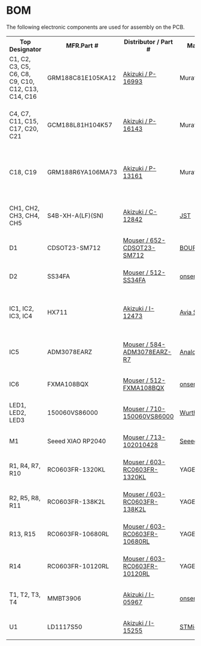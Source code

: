 <html lang="en">

<head>
	<meta charset="uft-8">
	<meta name="author" content="Masato Kubotera">
    <meta name="description" content="">
</head>

<body>
	<h1>BOM</h1>
        <p>
        The following electronic components are used for assembly on the PCB.
        <table>
                <tr>
                    <th>Top Designator</th>
                    <th>MFR.Part #</th>
                    <th>Distributor / Part #</th>
                    <th>Manufacturer</th>
                    <th>Part Detail</th>
                </tr>
                <tr>
                    <td>C1, C2, C3, C5, C6, C8, C9, C10, C12, C13, C14, C16</td>
                    <td>GRM188C81E105KA12</td>
                    <td><a href="https://akizukidenshi.com/catalog/g/gP-16993/">Akizuki / P-16993</a></td>
                    <td>Murata Electronics</td>
                    <td>Multilayer Ceramic Capacitor SMD 1uF 25V ±10% X6S 0603</td>
                </tr>
                <tr>
                    <td>C4, C7, C11, C15, C17, C20, C21</td>
                    <td>GCM188L81H104K57</td>
                    <td><a href="https://akizukidenshi.com/catalog/g/gP-16143/">Akizuki / P-16143</a></td>
                    <td>Murata Electronics</td>
                    <td>Multilayer Ceramic Capacitor SMD 0.1uF 50V ±10% X8L 0603</td>
                </tr>
                <tr>
                    <td>C18, C19</td>
                    <td>GRM188R6YA106MA73</td>
                    <td><a href="https://akizukidenshi.com/catalog/g/gP-13161/">Akizuki / P-13161</a></td>
                    <td>Murata Electronics</td>
                    <td>Multilayer Ceramic Capacitor SMD 10uF 35V ±20% X5R 0603</td>
                </tr>
                <tr>
                    <td>CH1, CH2, CH3, CH4, CH5</td>
                    <td>S4B-XH-A(LF)(SN)</td>
                    <td><a href="https://akizukidenshi.com/catalog/g/gC-12842/">Akizuki / C-12842</a></td>
                    <td><a href="https://www.jst-mfg.com/product/pdf/eng/eXH.pdf">JST</a></td>
                    <td>XH Connector Header 2.5mm-pitch 4-position Side Entry</td>
                </tr>
                <tr>
                    <td>D1</td>
                    <td>CDSOT23-SM712</td>
                    <td><a href="https://www.mouser.jp/ProductDetail/652-CDSOT23-SM712">Mouser / 652-CDSOT23-SM712</a></td>
                    <td><a href="https://www.bourns.com/products/diodes/diode-arrays/product/CDSOT23-SM712">BOURNS</a></td>
                    <td>TVS Diodes Array SMD 7V 400W SOT-23</td>
                </tr>
                <tr>
                    <td>D2</td>
                    <td>SS34FA</td>
                    <td><a href="https://www.mouser.jp/ProductDetail/512-SS34FA">Mouser / 512-SS34FA</a></td>
                    <td><a href="https://www.onsemi.com/products/discrete-power-modules/schottky-diodes-schottky-rectifiers/ss34fa">onsemi</a></td>
                    <td>Schottky Barrier Rectifier SMD 3A 40V</td>
                </tr>
                <tr>
                    <td>IC1, IC2, IC3, IC4</td>
                    <td>HX711</td>
                    <td><a href="https://akizukidenshi.com/catalog/g/gI-12473/">Akizuki / I-12473</a></td>
                    <td><a href="http://en.aviaic.com/detail/730856.html">Avia Semico</a></td>
                    <td>Analog To Digital Converters 24-bit SOP-16</td>
                </tr>
                <tr>
                    <td>IC5</td>
                    <td>ADM3078EARZ</td>
                    <td><a href="https://www.mouser.jp/ProductDetail/584-ADM3078EARZ-R7">Mouser / 584-ADM3078EARZ-R7</a></td>
                    <td><a href="https://www.analog.com/en/products/adm3078e.html">Analog Devices</a></td>
                    <td>RS-485/RS-422 Transceiver 16Mbps SMD SOIC-8</td>
                </tr>
                <tr>
                    <td>IC6</td>
                    <td>FXMA108BQX</td>
                    <td><a href="https://www.mouser.jp/ProductDetail/512-FXMA108BQX">Mouser / 512-FXMA108BQX</a></td>
                    <td><a href="https://www.onsemi.com/products/timing-logic-memory/standard-logic/level-translators/fxma108">onsemi</a></td>
                    <td>Level Translators 8-bit QFN-20</td>
                </tr>
                <tr>
                    <td>LED1, LED2, LED3</td>
                    <td>150060VS86000</td>
                    <td><a href="https://www.mouser.jp/ProductDetail/710-150060VS86000">Mouser / 710-150060VS86000</a></td>
                    <td><a href="https://www.we-online.com/components/products/datasheet/150060VS86000.pdf">Wurth Elektronik</a></td>
                    <td>Standard LED SMD 2V 20mA GREEN 573nm 0603</td>
                </tr>
                <tr>
                    <td>M1</td>
                    <td>Seeed XIAO RP2040</td>
                    <td><a href="https://www.mouser.jp/ProductDetail/713-102010428">Mouser / 713-102010428</a></td>
                    <td><a href="https://www.seeedstudio.com/XIAO-RP2040-v1-0-p-5026.html">Seeed Studio</a></td>
                    <td>RP2040 Microcontroller Board</td>
                </tr>
                <tr>
                    <td>R1, R4, R7, R10</td>
                    <td>RC0603FR-1320KL</td>
                    <td><a href="https://www.mouser.jp/ProductDetail/603-RC0603FR-1320KL">Mouser / 603-RC0603FR-1320KL</a></td>
                    <td>YAGEO</td>
                    <td>Thick Film Resistor SMD 20kΩ 1/10W ±1% 0603</td>
                </tr>
                <tr>
                    <td>R2, R5, R8, R11</td>
                    <td>RC0603FR-138K2L</td>
                    <td><a href="https://www.mouser.jp/ProductDetail/603-RC0603FR-138K2L">Mouser / 603-RC0603FR-138K2L</a></td>
                    <td>YAGEO</td>
                    <td>Thick Film Resistor SMD 8.2kΩ 1/10W ±1% 0603</td>
                </tr>
                <tr>
                    <td>R13, R15</td>
                    <td>RC0603FR-10680RL</td>
                    <td><a href="https://www.mouser.jp/ProductDetail/603-RC0603FR-10680RL">Mouser / 603-RC0603FR-10680RL</a></td>
                    <td>YAGEO</td>
                    <td>Thick Film Resistor SMD 680Ω 1/10W ±1% 0603</td>
                </tr>
                <tr>
                    <td>R14</td>
                    <td>RC0603FR-10120RL</td>
                    <td><a href="https://www.mouser.jp/ProductDetail/603-RC0603FR-10120RL">Mouser / 603-RC0603FR-10120RL</a></td>
                    <td>YAGEO</td>
                    <td>Thick Film Resistor SMD 120Ω 1/10W ±1% 0603</td>
                </tr>
                <tr>
                    <td>T1, T2, T3, T4</td>
                    <td>MMBT3906</td>
                    <td><a href="https://akizukidenshi.com/catalog/g/gI-05967/">Akizuki / I-05967</a></td>
                    <td><a href="">onsemi</a></td>
                    <td>Bipolar Transistor PNP 40V 200mA SOT-23</td>
                </tr>
                <tr>
                    <td>U1</td>
                    <td>LD1117S50</td>
                    <td><a href="https://akizukidenshi.com/catalog/g/gI-15255/">Akizuki / I-15255</a></td>
                    <td><a href="https://www.st.com/en/power-management/ld1117.html">STMicroelectronics</a></td>
                    <td>LDO Voltage Regulator 5.0V 0.8A</td>
                </tr>
            </table>
        </p>
</body>
</html>
